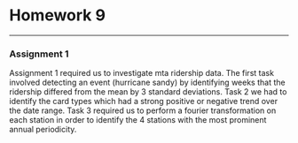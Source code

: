 # Homework 9
--------

### Assignment 1

Assignment 1 required us to investigate mta ridership data. The first task involved detecting an event (hurricane sandy) by identifying weeks that the ridership differed from the mean by 3 standard deviations. Task 2 we had to identify the card types which had a strong positive or negative trend over the date range. Task 3 required us to perform a fourier transformation on each station in order to identify the 4 stations with the most prominent annual periodicity. 
